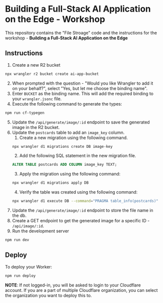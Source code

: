 # Building a Full-Stack AI Application on the Edge - Workshop

This repository contains the "File Stroage" code and the instructions for the workshop - **Building a Full-Stack AI Application on the Edge**

## Instructions

1. Create a new R2 bucket
```sh
npx wrangler r2 bucket create ai-app-bucket
```

2. When prompted with the question - "Would you like Wrangler to add it on your behalf?", select "Yes, but let me choose the binding name".
3. Enter `BUCKET` as the binding name. This will add the required binding to your `wrangler.jsonc` file.
4. Execute the following command to generate the types:
```sh
npm run cf-typegen
```
5. Update the `/api/generate/image/:id` endpoint to save the generated image in the R2 bucket.
6. Update the `postcards` table to add an `image_key` column.
   1. Create a new migration using the following command.
    ```sh
    npx wrangler d1 migrations create DB image-key
    ```
   2. Add the following SQL statement in the new migration file.
    ```sql
    ALTER TABLE postcards ADD COLUMN image_key TEXT;
    ```
   3. Apply the migration using the following command:
    ```sh
    npx wrangler d1 migrations apply DB
    ```
   4.  Verify the table was created using the following command:
    ```sh
    npx wrangler d1 execute DB --command="PRAGMA table_info(postcards)"
    ```
7.  Update the `/api/generate/image/:id` endpoint to store the file name in the db.
8.  Create a GET endpoint to get the generated image for a specific ID - `/api/image/:id`.
9.  Run the development server

```sh
npm run dev
```

## Deploy

To deploy your Worker:

```sh
npm run deploy
```

**NOTE**: If not logged-in, you will be asked to login to your Cloudflare account. If you are a part of multiple Cloudflare organization, you can select the organization you want to deploy this to.


